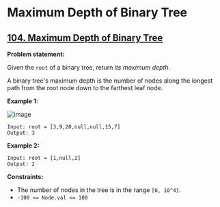 # Maximum Depth of Binary Tree

## [104. Maximum Depth of Binary Tree](https://leetcode.com/problems/maximum-depth-of-binary-tree/)

**Problem statement:**

Given the `root` of a binary tree, return *its maximum depth*.

A binary tree's maximum depth is the number of nodes along the longest path from the root node down to the farthest leaf node.

**Example 1:**

![image](https://user-images.githubusercontent.com/20440403/181083641-04ac2471-367d-40aa-a8f6-2ff048efa53b.png)

```
Input: root = [3,9,20,null,null,15,7]
Output: 3
```

**Example 2:**

```
Input: root = [1,null,2]
Output: 2
```

**Constraints:**

* The number of nodes in the tree is in the range `[0, 10^4]`.
* `-100 <= Node.val <= 100`
